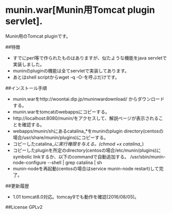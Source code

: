 # munin.war[Munin用Tomcat plugin servlet].
Munin用のTomcat pluginです。

##特徴
* すでにperl等で作られたものはありますが、似たような機能をjava servletで実装しました。
* muninのpluginの機能は全てservletで実装してあります。
* あとはshell scriptからwget -q -O-を呼ぶだけです。

##インストール手順
* munin.warをhttp://woontai.dip.jp/muninwardownload/ からダウンロードする。
* munin.warをtomcatのwebappsにコピーする。
* http://localhost:8080/munin/をアクセスして、解説ページが表示されることを確認する。
* webapps/munin/shにあるcatalina_*をmuninのplugin directory(centosの場合/usr/share/munin/plugins)にコピーする。
* コピーしたcatalina_*に実行権限を与える。(chmod +x catalina_*)
* コピーしたpluginを所定のdirectory(centosの場合/etc/munin/plugins)にsymbolic linkするか、以下のcommandで自動追加する。
/usr/sbin/munin-node-configure --shell | grep catalina | sh
* munin-nodeを再起動(centosの場合はservice munin-node restart)して完了。

##更新履歴
* 1.01 tomcat8.0対応。tomcay9でも動作を確認(2016/08/05)。

##License
GPLv2
